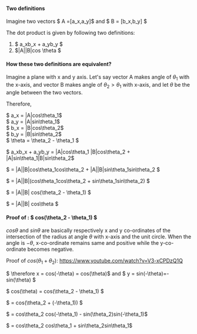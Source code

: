 #### Two definitions

Imagine two vectors $ A =[a_x,a_y]$ and $ B = [b_x,b_y]  $

The dot product is given by following two definitions:  

1. $ a_xb_x + a_yb_y $
2. $|A||B|cos \theta $  

#### How these two definitions are equivalent?  

Imagine a plane with x and y axis. Let's say vector A makes angle of $\theta_1$ with the x-axis, and vector B makes angle of $\theta_2 > \theta_1$ with x-axis, and let $\theta$ be the angle between the two vectors.

Therefore,

$  a_x = |A|cos\theta_1$  
$  a_y = |A|sin\theta_1$  
$  b_x = |B|cos\theta_2$  
$  b_y = |B|sin\theta_2$  
$ \theta = \theta_2 - \theta_1 $  

$ a_xb_x + a_yb_y = |A|cos\theta_1 |B|cos\theta_2 + |A|sin\theta_1|B|sin\theta_2$  

$ = |A||B|cos\theta_1cos\theta_2 + |A||B|sin\theta_1sin\theta_2 $ 

$ = |A||B|(cos\theta_1cos\theta_2 + sin\theta_1sin\theta_2) $ 

$ = |A||B| cos(\theta_2 - \theta_1) $  

$ = |A||B| cos\theta $  

  


#### Proof of : $ cos(\theta_2 - \theta_1) $  


$cos\theta$ and $sin\theta$ are basically respectively x and y co-ordinates of the intersection of the radius at angle $\theta$ with x-axis and the unit circle. When the angle is $-\theta$, x-co-ordinate remains same and positive while the y-co-ordinate becomes negative.  

Proof of $cos(\theta_1 + \theta_2)$: https://www.youtube.com/watch?v=V3-xCPDzQ1Q  

$ \therefore x = cos(-\theta) = cos(\theta)$ and $ y = sin(-\theta)=-sin(\theta) $  

$ cos(\theta) = cos(\theta_2 - \theta_1) $  

$ = cos(\theta_2 + (-\theta_1)) $  

$ = cos\theta_2 cos(-\theta_1) - sin(\theta_2)sin(-\theta_1)$  

$ = cos\theta_2 cos\theta_1 + sin\theta_2sin\theta_1$  









